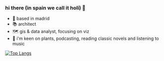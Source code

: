 ### hi there (in spain we call it holi) 👋

<!--
**annassanchez/annassanchez** is a ✨ _special_ ✨ repository because its `README.md` (this file) appears on your GitHub profile.

Here are some ideas to get you started:-->

- 📍 based in madrid
- 📚 architect 
- 🗺️ gis & data analyst, focusing on viz
- 🌱 i'm keen on plants, podcasting, reading classic novels and listening to music

[![Top Langs](https://github-readme-stats.vercel.app/api/top-langs/?username=annassanchez&layout=compact)](https://github.com/anuraghazra/github-readme-stats) 

